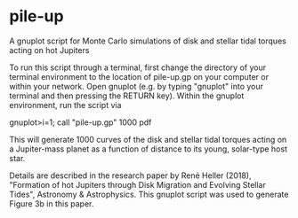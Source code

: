 # pile-up
A gnuplot script for Monte Carlo simulations of disk and stellar tidal torques acting on hot Jupiters

To run this script through a terminal, first change the directory of your terminal environment to the location of pile-up.gp on your computer or within your network. Open gnuplot (e.g. by typing "gnuplot" into your terminal and then pressing the RETURN key). Within the gnuplot environment, run the script via

gnuplot>i=1; call "pile-up.gp" 1000 pdf

This will generate 1000 curves of the disk and stellar tidal torques acting on a Jupiter-mass planet as a function of distance to its young, solar-type host star.

Details are described in the research paper by René Heller (2018), "Formation of hot Jupiters through Disk Migration and Evolving Stellar Tides", Astronomy & Astrophysics. This gnuplot script was used to generate Figure 3b in this paper.
